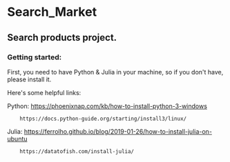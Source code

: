 # Search_Market

## Search products project.

### Getting started:

First, you need to have Python & Julia in your machine, so if you don't have, please install it.

Here's some helpful links:


Python: https://phoenixnap.com/kb/how-to-install-python-3-windows

        https://docs.python-guide.org/starting/install3/linux/
        
Julia:  https://ferrolho.github.io/blog/2019-01-26/how-to-install-julia-on-ubuntu

        https://datatofish.com/install-julia/
